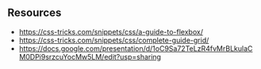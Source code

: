 ## Resources
- https://css-tricks.com/snippets/css/a-guide-to-flexbox/
- https://css-tricks.com/snippets/css/complete-guide-grid/
- https://docs.google.com/presentation/d/1oC9Sa72TeLzR4fvMrBLkulaCM0DPi9srzcuYocMw5LM/edit?usp=sharing
